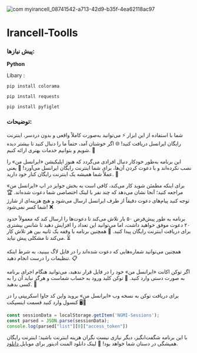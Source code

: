 
![com myirancell_08741542-a713-42d9-b35f-4ea62118ac97](https://github.com/user-attachments/assets/e1ad2c87-ac94-4a73-8516-61b521f545c9)

# Irancell-Toolls



### پیش نیازها:


**Python**

Libary :

```pip install colorama```  

```pip install requests```

```pip install pyfiglet```

### توضیحات:
 شما با استفاده از این ابزار ⚡ می‌توانید به‌صورت کاملاً واقعی و بدون دردسر، اینترنت رایگان ایرانسل دریافت کنید! 🌐 اگر خوشتان آمد، حتماً ما را دنبال کنید تا بیشتر دیده شویم و بتوانیم خدمات بهتری ارائه کنیم. 🙏

این برنامه به‌طور خودکار دنبال افرادی می‌گردد که هنوز اپلیکیشن «ایرانسل من» را نصب نکرده‌اند و با دعوت کردن آن‌ها، برای شما اینترنت رایگان ایرانسل می‌آورد! 🚀 یعنی عملاً شما همیشه یک اینترنت رایگان کنار خود دارید. 📶

برای اینکه مطمئن شوید کار می‌کند، کافی است به بخش جوایز در اپ «ایرانسل من» مراجعه کنید؛ آنجا نشان می‌دهد که چند نفر با لینک اختصاصی شما دعوت شده‌اند. 🏆 توجه کنید پیام‌های دعوت دقیقاً از طرف ایرانسل ارسال می‌شود و هیچ هزینه‌ای از شارژ شما کسر نمی‌شود! ❌

برنامه به طور پیش‌فرض ۵۰ بار تلاش می‌کند تا دعوت‌ها را ارسال کند که معمولاً حدود ۲۰ دعوت موفق خواهید داشت، اما می‌توانید این تعداد را افزایش دهید تا شانس بیشتری برای دریافت اینترنت رایگان پیدا کنید. 🔄 همچنین برنامه با وقفه یک ثانیه بین هر تلاش کار می‌کند تا مشکلی پیش نیاید. ⏳

همچنین می‌توانید شماره‌هایی که دعوت شده‌اند را در فایل لاگ ببینید، به شرط اینکه تنظیمات را درست انجام دهید. 📋

اگر توکن اکانت «ایرانسل من» خود را در فایل قرار ندهید، می‌توانید هنگام اجرای برنامه به صورت دستی وارد کنید. 🔑 توکن کلید ورود به حساب شماست و هرگز نباید آن را به کسی بدهید. 🚫

برای دریافت توکن به نسخه وب «ایرانسل من» بروید واین کد جاوا اسکریپتی را در کنسول وارد کنید قسمت اینسپکت 🖥️📲

```javascript
const sessionData = localStorage.getItem('NGMI-Sessions');
const parsed = JSON.parse(sessionData); 
console.log(parsed["list"][0]["access_token"])
```

با این برنامه شگفت‌انگیز، دیگر نیازی نیست نگران هزینه اینترنت باشید؛ اینترنت رایگان همیشگی در دستان شما خواهد بود! 🎉 
 لینک دانلود المنت ادیتور برای موبایل [ِدانلود](https://myket.ir/app/com.code_element.vipapp.newapp "The best search engine for privacy").
